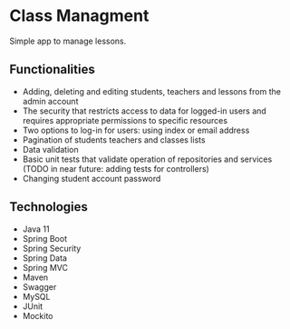 # Class Managment

Simple app to manage lessons.

## Functionalities
- Adding, deleting and editing students, teachers and lessons from the admin account
- The security that restricts access to data for logged-in users and requires appropriate permissions to specific resources
- Two options to log-in for users: using index or email address
- Pagination of students teachers and classes lists
- Data validation
- Basic unit tests that validate operation of repositories and services (TODO in near future: adding tests for controllers)
- Changing student account password

## Technologies
- Java 11
- Spring Boot
- Spring Security
- Spring Data
- Spring MVC
- Maven
- Swagger
- MySQL
- JUnit
- Mockito
